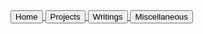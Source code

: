 <a href="/">
    <button type="button" class="d-block d-sm-none rounded-0 mt-2 btn btn-primary btn-lg btn-block">Home</button>
</a>
<a href="/projects/">
    <button type="button" class="d-block d-sm-none rounded-0 mt-2 btn btn-orchid btn-lg btn-block">Projects</button>
</a>
<a href="#">
    <button type="button" class="d-block d-sm-none rounded-0 mt-2 btn btn-pumpkinspace btn-lg btn-block">Writings</button>
</a>
<a href="/misc/">
    <button type="button" class="d-block d-sm-none rounded-0 mt-2 btn btn-boundedrationality btn-lg btn-block">Miscellaneous</button>
</a>
